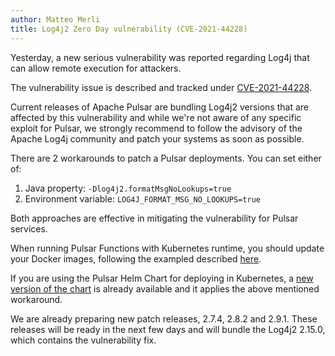 ```yaml
---
author: Matteo Merli
title: Log4j2 Zero Day vulnerability (CVE-2021-44228)
---
```


Yesterday, a new serious vulnerability was reported regarding Log4j that can
allow remote execution for attackers.

The vulnerability issue is described and tracked under [CVE-2021-44228](https://nvd.nist.gov/vuln/detail/CVE-2021-44228).

Current releases of Apache Pulsar are bundling Log4j2 versions that are
affected by this vulnerability and while we're not aware of any specific
exploit for Pulsar, we strongly recommend to follow the advisory of the
Apache Log4j community and patch your systems as soon as possible.

There are 2 workarounds to patch a Pulsar deployments. You can set either of:

 1. Java property: `-Dlog4j2.formatMsgNoLookups=true`
 2. Environment variable: `LOG4J_FORMAT_MSG_NO_LOOKUPS=true`

Both approaches are effective in mitigating the vulnerability for Pulsar
services.

When running Pulsar Functions with Kubernetes runtime, you should update
your Docker images, following the exampled described [here](https://github.com/lhotari/pulsar-docker-images-patch-CVE-2021-44228).

If you are using the Pulsar Helm Chart for deploying in Kubernetes, a [new
version of the chart](https://github.com/apache/pulsar-helm-chart/releases/tag/pulsar-2.7.6) is already available and it applies the above mentioned
workaround.

We are already preparing new patch releases, 2.7.4, 2.8.2 and 2.9.1. These
releases will be ready in the next few days and will bundle the Log4j2 2.15.0,
which contains the vulnerability fix.
